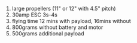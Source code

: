 1. large propellers (11" or 12" with 4.5" pitch)
1. 30amp ESC 3s-4s
1. flying time 12 mins with payload, 16mins without
1. 800grams without battery and motor
1. 500grams additional payload
